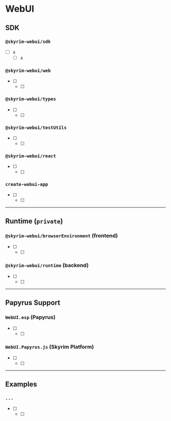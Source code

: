 # WebUI

## SDK

### `@skyrim-webui/sdk`

- [ ] x
  - [ ] x

### `@skyrim-webui/web`

- [ ] 
  - [ ] 

### `@skyrim-webui/types`

- [ ] 
  - [ ] 

### `@skyrim-webui/testUtils`

- [ ] 
  - [ ] 

### `@skyrim-webui/react`

- [ ] 
  - [ ] 

### `create-webui-app`

- [ ] 
  - [ ] 

---

## Runtime (`private`)

### `@skyrim-webui/browserEnvironment` (frontend)

- [ ] 
  - [ ] 

### `@skyrim-webui/runtime` (backend)

- [ ] 
  - [ ] 

---

## Papyrus Support

### `WebUI.esp` (Papyrus)

- [ ] 
  - [ ] 

### `WebUI.Papyrus.js` (Skyrim Platform)

- [ ] 
  - [ ] 

---

## Examples

### `...`

- [ ] 
  - [ ] 
